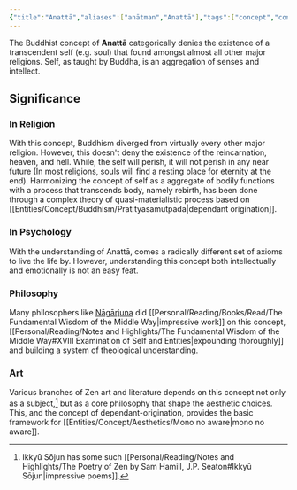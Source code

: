 ```yaml
---
{"title":"Anattā","aliases":["anātman","Anattā"],"tags":["concept","concept/buddhism","concept/theology","concept/philosophy"],"type":"Concept","updated":"2023-03-01T16:02:23","dg-publish":true,"dg-note-icon":2,"created":"2023-02-22T12:41:15","dg-path":"Entities/Concepts/Buddhism/Anatman.md","permalink":"/entities/concepts/buddhism/anatman/","dgPassFrontmatter":true,"noteIcon":2}
---
```


The Buddhist concept of **Anattā** categorically denies the existence of a transcendent self (e.g. soul) that found amongst almost all other major religions. Self, as taught by Buddha, is an aggregation of senses and intellect.

## Significance
### In Religion
With this concept, Buddhism diverged from virtually every other major religion. However, this doesn't deny the existence of the reincarnation, heaven, and hell. While, the self will perish, it will not perish in any near future (In most religions, souls will find a resting place for eternity at the end). Harmonizing the concept of self as a aggregate of bodily functions with a process that transcends body, namely rebirth, has been done through a complex theory of quasi-materialistic process based on [[Entities/Concept/Buddhism/Pratītyasamutpāda\|dependant origination]].
### In Psychology
With the understanding of Anattā, comes a radically different set of axioms to live the life by. However, understanding this concept both intellectually and emotionally is not an easy feat.
### Philosophy
Many philosophers like [Nāgārjuna](https://en.wikipedia.org/wiki/N%C4%81g%C4%81rjuna "Nāgārjuna") did [[Personal/Reading/Books/Read/The Fundamental Wisdom of the Middle Way\|impressive work]] on this concept, [[Personal/Reading/Notes and Highlights/The Fundamental Wisdom of the Middle Way#XVIII Examination of Self and Entities\|expounding thoroughly]] and building a system of theological understanding.
### Art
Various branches of Zen art and literature depends on this concept not only as a subject,[^1] but as a core philosophy that shape the aesthetic choices. This, and the concept of dependant-origination, provides the basic framework for [[Entities/Concept/Aesthetics/Mono no aware\|mono no aware]].

[^1]: Ikkyū Sōjun has some such [[Personal/Reading/Notes and Highlights/The Poetry of Zen by Sam Hamill, J.P. Seaton#Ikkyū Sōjun\|impressive poems]].